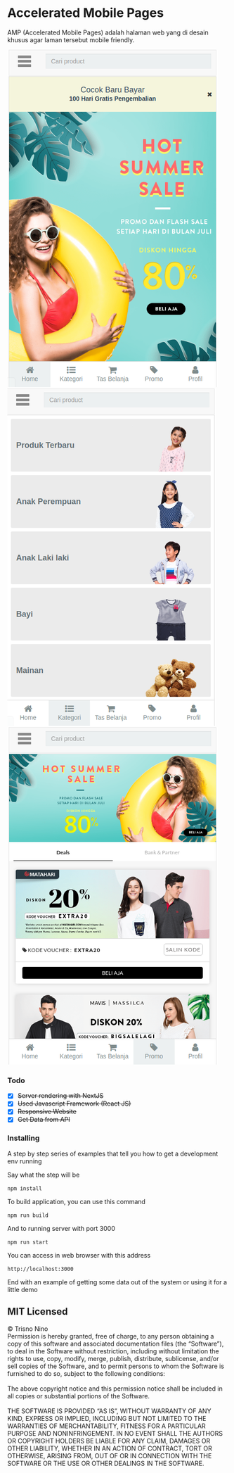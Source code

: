 # Accelerated Mobile Pages

AMP (Accelerated Mobile Pages) adalah halaman web yang di desain khusus agar laman tersebut mobile friendly.

![alt text](https://github.com/nino-t/Accelerated-Mobile-Pages/blob/master/demo/a.png)
![alt text](https://github.com/nino-t/Accelerated-Mobile-Pages/blob/master/demo/b.png)
![alt text](https://github.com/nino-t/Accelerated-Mobile-Pages/blob/master/demo/c.png)


### Todo
- [x] ~~Server rendering with NextJS~~  
- [x] ~~Used Javascript Framework (React JS)~~  
- [x] ~~Responsive Website~~
- [x] ~~Get Data from API~~

### Installing

A step by step series of examples that tell you how to get a development env running

Say what the step will be

```
npm install
```

To build application, you can use this command

```
npm run build
```

And to running server with port 3000

```
npm run start
```

You can access in web browser with this address

```
http://localhost:3000
```

End with an example of getting some data out of the system or using it for a little demo

## MIT Licensed
&copy; Trisno Nino
<br>
Permission is hereby granted, free of charge, to any person obtaining a copy of this software and associated documentation files (the “Software”), to deal in the Software without restriction, including without limitation the rights to use, copy, modify, merge, publish, distribute, sublicense, and/or sell copies of the Software, and to permit persons to whom the Software is furnished to do so, subject to the following conditions:
<br>
<br>
The above copyright notice and this permission notice shall be included in all copies or substantial portions of the Software.
<br>
<br>
THE SOFTWARE IS PROVIDED “AS IS”, WITHOUT WARRANTY OF ANY KIND, EXPRESS OR IMPLIED, INCLUDING BUT NOT LIMITED TO THE WARRANTIES OF MERCHANTABILITY, FITNESS FOR A PARTICULAR PURPOSE AND NONINFRINGEMENT. IN NO EVENT SHALL THE AUTHORS OR COPYRIGHT HOLDERS BE LIABLE FOR ANY CLAIM, DAMAGES OR OTHER LIABILITY, WHETHER IN AN ACTION OF CONTRACT, TORT OR OTHERWISE, ARISING FROM, OUT OF OR IN CONNECTION WITH THE SOFTWARE OR THE USE OR OTHER DEALINGS IN THE SOFTWARE.